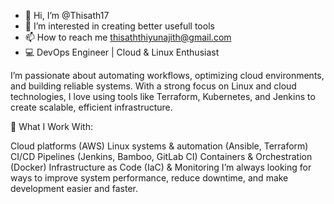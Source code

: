 - 👋 Hi, I’m @Thisath17
- 👀 I’m interested in creating better usefull tools
- 📫 How to reach me thisaththiyunajith@gmail.com
- 💻 DevOps Engineer | Cloud & Linux Enthusiast

I’m passionate about automating workflows, optimizing cloud environments, and building reliable systems. With a strong focus on Linux and cloud technologies, I love using tools like Terraform, Kubernetes, and Jenkins to create scalable, efficient infrastructure.

🔧 What I Work With:

Cloud platforms (AWS)
Linux systems & automation (Ansible, Terraform)
CI/CD Pipelines (Jenkins, Bamboo, GitLab CI)
Containers & Orchestration (Docker)
Infrastructure as Code (IaC) & Monitoring
I’m always looking for ways to improve system performance, reduce downtime, and make development easier and faster.

<!---
Thisath17/Thisath17 is a ✨ special ✨ repository because its `README.md` (this file) appears on your GitHub profile.
You can click the Preview link to take a look at your changes.
--->

